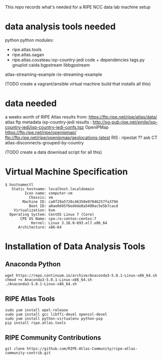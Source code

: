 This repo records what's needed for a RIPE NCC data lab machine setup

# data analysis tools needed

python
python modules:
 - ripe.atlas.tools
 - ripe.atlas.sagan
 - ripe.atlas.cousteau
ixp-country-jedi code + dependencies
tags.py
gnuplot
caida bgpstream
libbgpstream

atlas-streaming-example
ris-streaming-example

(TODO create a vagrant/ansible virtual machine build that installs all this)


# data needed

a weeks worth of RIPE Atlas results from: https://ftp.ripe.net/ripe/atlas/data/
atlas ftp metadata
ixp-country-jedi results : http://sg-pub.ripe.net/emile/ixp-country-jedi/ixp-country-jedi-confs.tgz
OpenIPMap https://ftp.ripe.net/ripe/openipmap/   ftp://ftp.ripe.net/ripe/openipmap/geolocations-latest
RIS : 
ripestat  ?? ask CT
atlas-disconnects-grouped-by-country 

(TODO create a data download script for all this)

# Virtual Machine Specification
```
$ hostnamectl 
   Static hostname: localhost.localdomain
         Icon name: computer-vm
           Chassis: vm
        Machine ID: ca0f29a5720c46358e97046257fa3794
           Boot ID: a0ae0d45f6ed4de0a5400ac5e5b7cacd
    Virtualization: kvm
  Operating System: CentOS Linux 7 (Core)
       CPE OS Name: cpe:/o:centos:centos:7
            Kernel: Linux 3.10.0-693.el7.x86_64
      Architecture: x86-64
```

# Installation of Data Analysis Tools

## Anaconda Python
```
wget https://repo.continuum.io/archive/Anaconda3-5.0.1-Linux-x86_64.sh
chmod +x Anaconda3-5.0.1-Linux-x86_64.sh
./Anaconda3-5.0.1-Linux-x86_64.sh
```

## RIPE Atlas Tools
```
sudo yum install epel-release
sudo yum install gcc libffi-devel openssl-devel
sudo yum install python-virtualenv python-pip
pip install ripe.atlas.tools
```
## RIPE Community Contributions
```
git clone https://github.com/RIPE-Atlas-Community/ripe-atlas-community-contrib.git
```
